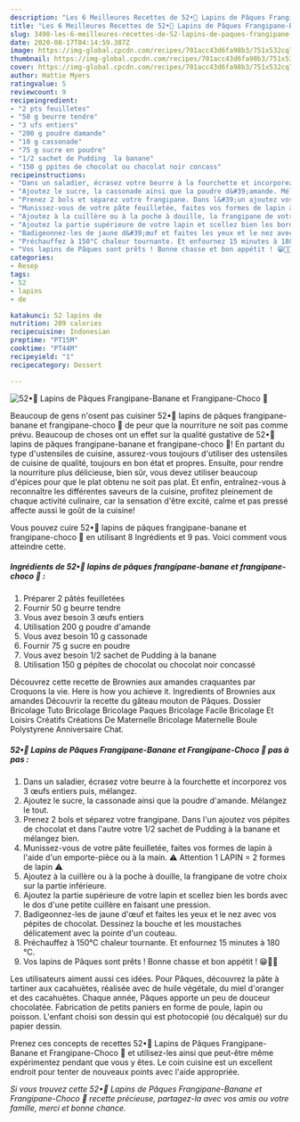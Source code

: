 ```yaml
---
description: "Les 6 Meilleures Recettes de 52•🐰 Lapins de Pâques Frangipane-Banane et Frangipane-Choco 🐣"
title: "Les 6 Meilleures Recettes de 52•🐰 Lapins de Pâques Frangipane-Banane et Frangipane-Choco 🐣"
slug: 3498-les-6-meilleures-recettes-de-52-lapins-de-paques-frangipane-banane-et-frangipane-choco
date: 2020-08-17T04:14:59.387Z
image: https://img-global.cpcdn.com/recipes/701acc43d6fa98b3/751x532cq70/52•🐰-lapins-de-paques-frangipane-banane-et-frangipane-choco-🐣-photo-principale-de-la-recette.jpg
thumbnail: https://img-global.cpcdn.com/recipes/701acc43d6fa98b3/751x532cq70/52•🐰-lapins-de-paques-frangipane-banane-et-frangipane-choco-🐣-photo-principale-de-la-recette.jpg
cover: https://img-global.cpcdn.com/recipes/701acc43d6fa98b3/751x532cq70/52•🐰-lapins-de-paques-frangipane-banane-et-frangipane-choco-🐣-photo-principale-de-la-recette.jpg
author: Hattie Myers
ratingvalue: 5
reviewcount: 9
recipeingredient:
- "2 pts feuilletes"
- "50 g beurre tendre"
- "3 ufs entiers"
- "200 g poudre damande"
- "10 g cassonade"
- "75 g sucre en poudre"
- "1/2 sachet de Pudding  la banane"
- "150 g ppites de chocolat ou chocolat noir concass"
recipeinstructions:
- "Dans un saladier, écrasez votre beurre à la fourchette et incorporez vos 3 œufs entiers puis, mélangez."
- "Ajoutez le sucre, la cassonade ainsi que la poudre d&#39;amande. Mélangez le tout."
- "Prenez 2 bols et séparez votre frangipane. Dans l&#39;un ajoutez vos pépites de chocolat et dans l&#39;autre votre 1/2 sachet de Pudding à la banane et mélangez bien."
- "Munissez-vous de votre pâte feuilletée, faites vos formes de lapin à l&#39;aide d&#39;un emporte-pièce ou à la main. ⚠️ Attention 1 LAPIN = 2 formes de lapin ⚠️"
- "Ajoutez à la cuillère ou à la poche à douille, la frangipane de votre choix sur la partie inférieure."
- "Ajoutez la partie supérieure de votre lapin et scellez bien les bords avec le dos d&#39;une petite cuillère en faisant une pression."
- "Badigeonnez-les de jaune d&#39;œuf et faites les yeux et le nez avec vos pépites de chocolat. Dessinez la bouche et les moustaches délicatement avec la pointe d&#39;un couteau."
- "Préchauffez à 150°C chaleur tournante. Et enfournez 15 minutes à 180 °C."
- "Vos lapins de Pâques sont prêts ! Bonne chasse et bon appétit ! 😁🐰🍫"
categories:
- Resep
tags:
- 52
- lapins
- de

katakunci: 52 lapins de 
nutrition: 209 calories
recipecuisine: Indonesian
preptime: "PT15M"
cooktime: "PT44M"
recipeyield: "1"
recipecategory: Dessert

---
```



![52•🐰 Lapins de Pâques Frangipane-Banane et Frangipane-Choco 🐣](https://img-global.cpcdn.com/recipes/701acc43d6fa98b3/751x532cq70/52•🐰-lapins-de-paques-frangipane-banane-et-frangipane-choco-🐣-photo-principale-de-la-recette.jpg)

Beaucoup de gens n'osent pas cuisiner 52•🐰 lapins de pâques frangipane-banane et frangipane-choco 🐣 de peur que la nourriture ne soit pas comme prévu. Beaucoup de choses ont un effet sur la qualité gustative de 52•🐰 lapins de pâques frangipane-banane et frangipane-choco 🐣! En partant du type d'ustensiles de cuisine, assurez-vous toujours d'utiliser des ustensiles de cuisine de qualité, toujours en bon état et propres. Ensuite, pour rendre la nourriture plus délicieuse, bien sûr, vous devez utiliser beaucoup d'épices pour que le plat obtenu ne soit pas plat. Et enfin, entraînez-vous à reconnaître les différentes saveurs de la cuisine, profitez pleinement de chaque activité culinaire, car la sensation d'être excité, calme et pas pressé affecte aussi le goût de la cuisine!

<!--inarticleads1-->

Vous pouvez cuire 52•🐰 lapins de pâques frangipane-banane et frangipane-choco 🐣 en utilisant 8 Ingrédients et 9 pas. Voici comment vous atteindre cette.

##### Ingrédients de 52•🐰 lapins de pâques frangipane-banane et frangipane-choco 🐣 :

1. Préparer 2 pâtés feuilletées
1. Fournir 50 g beurre tendre
1. Vous avez besoin 3 œufs entiers
1. Utilisation 200 g poudre d&#39;amande
1. Vous avez besoin 10 g cassonade
1. Fournir 75 g sucre en poudre
1. Vous avez besoin 1/2 sachet de Pudding à la banane
1. Utilisation 150 g pépites de chocolat ou chocolat noir concassé


Découvrez cette recette de Brownies aux amandes craquantes par Croquons la vie. Here is how you achieve it. Ingredients of Brownies aux amandes Découvrir la recette du gâteau mouton de Pâques. Dossier Bricolage Tuto Bricolage Bricolage Paques Bricolage Facile Bricolage Et Loisirs Créatifs Créations De Maternelle Bricolage Maternelle Boule Polystyrene Anniversaire Chat. 

<!--inarticleads2-->

##### 52•🐰 Lapins de Pâques Frangipane-Banane et Frangipane-Choco 🐣 pas à pas :

1. Dans un saladier, écrasez votre beurre à la fourchette et incorporez vos 3 œufs entiers puis, mélangez.
1. Ajoutez le sucre, la cassonade ainsi que la poudre d&#39;amande. Mélangez le tout.
1. Prenez 2 bols et séparez votre frangipane. Dans l&#39;un ajoutez vos pépites de chocolat et dans l&#39;autre votre 1/2 sachet de Pudding à la banane et mélangez bien.
1. Munissez-vous de votre pâte feuilletée, faites vos formes de lapin à l&#39;aide d&#39;un emporte-pièce ou à la main. ⚠️ Attention 1 LAPIN = 2 formes de lapin ⚠️
1. Ajoutez à la cuillère ou à la poche à douille, la frangipane de votre choix sur la partie inférieure.
1. Ajoutez la partie supérieure de votre lapin et scellez bien les bords avec le dos d&#39;une petite cuillère en faisant une pression.
1. Badigeonnez-les de jaune d&#39;œuf et faites les yeux et le nez avec vos pépites de chocolat. Dessinez la bouche et les moustaches délicatement avec la pointe d&#39;un couteau.
1. Préchauffez à 150°C chaleur tournante. Et enfournez 15 minutes à 180 °C.
1. Vos lapins de Pâques sont prêts ! Bonne chasse et bon appétit ! 😁🐰🍫


Les utilisateurs aiment aussi ces idées. Pour Pâques, découvrez la pâte à tartiner aux cacahuètes, réalisée avec de huile végétale, du miel d&#39;oranger et des cacahuètes. Chaque année, Pâques apporte un peu de douceur chocolatée. Fabrication de petits paniers en forme de poule, lapin ou poisson. L&#39;enfant choisi son dessin qui est photocopié (ou décalqué) sur du papier dessin. 

<!--inarticleads1-->

<p>
Prenez ces concepts de recettes 52•🐰 Lapins de Pâques Frangipane-Banane et Frangipane-Choco 🐣 et utilisez-les ainsi que peut-être même expérimentez pendant que vous y êtes. Le coin cuisine est un excellent endroit pour tenter de nouveaux points avec l'aide appropriée.
</p>

<p>
<i>Si vous trouvez cette 52•🐰 Lapins de Pâques Frangipane-Banane et Frangipane-Choco 🐣 recette précieuse, partagez-la avec vos amis ou votre famille, merci et bonne chance.</i>
</p>
